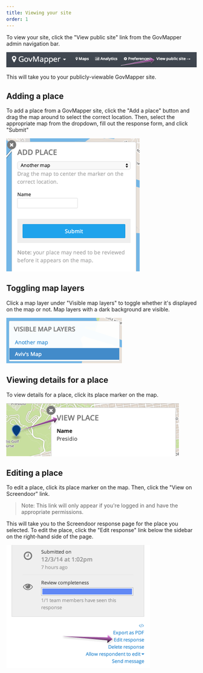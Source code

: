 ```yaml
---
title: Viewing your site
order: 1
---
```


To view your site, click the "View public site" link from the GovMapper admin navigation bar.

![view public site](../images/view_public_site.png)

This will take you to your publicly-viewable GovMapper site.

## Adding a place

To add a place from a GovMapper site, click the "Add a place" button and drag the map around to select the correct location. Then, select the appropriate map from the dropdown, fill out the response form, and click "Submit"

![add place](../images/add_place.png)

## Toggling map layers

Click a map layer under "Visible map layers" to toggle whether it's displayed on the map or not. Map layers with a dark background are visible.

![map layers](../images/map_layers.png)

## Viewing details for a place

To view details for a place, click its place marker on the map. 

![view place](../images/view_place.png)

## Editing a place

To edit a place, click its place marker on the map. Then, click the "View on Screendoor" link.

> Note: This link will only appear if you're logged in and have the appropriate permissions.

This will take you to the Screendoor response page for the place you selected. To edit the place, click the "Edit response" link below the sidebar on the right-hand side of the page.

![edit response](../images/edit_response.png)
